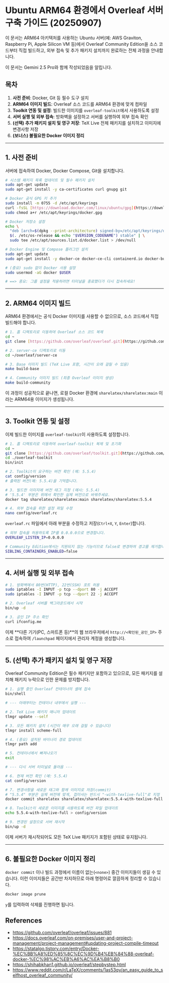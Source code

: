 # Ubuntu ARM64 환경에서 Overleaf 서버 구축 가이드 (20250907)

이 문서는 ARM64 아키텍처를 사용하는 Ubuntu 서버(예: AWS Graviton, Raspberry Pi, Apple Silicon VM 등)에서 Overleaf Community Edition을 소스 코드부터 직접 빌드하고, 외부 접속 및 추가 패키지 설치까지 완료하는 전체 과정을 안내합니다. 

이 문서는 Gemini 2.5 Pro와 함께 작성되었음을 알립니다.

## 목차
1.  **사전 준비**: Docker, Git 등 필수 도구 설치
2.  **ARM64 이미지 빌드**: Overleaf 소스 코드를 ARM64 환경에 맞게 컴파일
3.  **Toolkit 연동 및 설정**: 빌드한 이미지를 `overleaf-toolkit`에서 사용하도록 설정
4.  **서버 실행 및 외부 접속**: 방화벽을 설정하고 서버를 실행하여 외부 접속 확인
5.  **(선택) 추가 패키지 설치 및 영구 저장**: TeX Live 전체 패키지를 설치하고 이미지에 변경사항 저장
6.  **(보너스) 불필요한 Docker 이미지 정리**

---

## 1. 사전 준비

서버에 접속하여 Docker, Docker Compose, Git을 설치합니다.

```bash
# 시스템 패키지 목록 업데이트 및 필수 패키지 설치
sudo apt-get update
sudo apt-get install -y ca-certificates curl gnupg git

# Docker 공식 GPG 키 추가
sudo install -m 0755 -d /etc/apt/keyrings
curl -fsSL [https://download.docker.com/linux/ubuntu/gpg](https://download.docker.com/linux/ubuntu/gpg) | sudo gpg --dearmor -o /etc/apt/keyrings/docker.gpg
sudo chmod a+r /etc/apt/keyrings/docker.gpg

# Docker 저장소 설정
echo \
  "deb [arch=$(dpkg --print-architecture) signed-by=/etc/apt/keyrings/docker.gpg] [https://download.docker.com/linux/ubuntu](https://download.docker.com/linux/ubuntu) \
  $(. /etc/os-release && echo "$VERSION_CODENAME") stable" | \
  sudo tee /etc/apt/sources.list.d/docker.list > /dev/null

# Docker Engine 및 Compose 플러그인 설치
sudo apt-get update
sudo apt-get install -y docker-ce docker-ce-cli containerd.io docker-buildx-plugin docker-compose-plugin

# (중요) sudo 없이 Docker 사용 설정
sudo usermod -aG docker $USER

# ==> 중요: 그룹 설정을 적용하려면 터미널을 종료했다가 다시 접속하세요!
```

---

## 2. ARM64 이미지 빌드

ARM64 환경에서는 공식 Docker 이미지를 사용할 수 없으므로, 소스 코드에서 직접 빌드해야 합니다.

```bash
# 1. 홈 디렉토리로 이동하여 Overleaf 소스 코드 복제
cd ~
git clone [https://github.com/overleaf/overleaf.git](https://github.com/overleaf/overleaf.git)

# 2. server-ce 디렉토리로 이동
cd ~/overleaf/server-ce

# 3. Base 이미지 빌드 (TeX Live 포함, 시간이 오래 걸릴 수 있음)
make build-base

# 4. Community 이미지 빌드 (최종 Overleaf 이미지 생성)
make build-community
```
이 과정이 성공적으로 끝나면, 로컬 Docker 환경에 `sharelatex/sharelatex:main` 이라는 ARM64용 이미지가 생성됩니다.

---

## 3. Toolkit 연동 및 설정

이제 빌드한 이미지를 `overleaf-toolkit`이 사용하도록 설정합니다.

```bash
# 1. 홈 디렉토리로 이동하여 overleaf-toolkit 복제 및 초기화
cd ~
git clone [https://github.com/overleaf/toolkit.git](https://github.com/overleaf/toolkit.git) ./overleaf-toolkit
cd ./overleaf-toolkit
bin/init

# 2. Toolkit이 요구하는 버전 확인 (예: 5.5.4)
cat config/version
# 출력된 버전(예: 5.5.4)을 기억합니다.

# 3. 빌드한 이미지에 버전 태그 지정 (예시: 5.5.4)
# '5.5.4' 부분은 위에서 확인한 실제 버전으로 바꿔주세요.
docker tag sharelatex/sharelatex:main sharelatex/sharelatex:5.5.4

# 4. 외부 접속을 위한 설정 파일 수정
nano config/overleaf.rc
```

`overleaf.rc` 파일에서 아래 부분을 수정하고 저장(`Ctrl+X`, `Y`, `Enter`)합니다.

```bash
# 외부 접속을 허용하도록 IP를 0.0.0.0으로 변경합니다.
OVERLEAF_LISTEN_IP=0.0.0.0

# Community Edition에서는 지원되지 않는 기능이므로 false로 변경하여 경고를 제거합니다.
SIBLING_CONTAINERS_ENABLED=false
```

---

## 4. 서버 실행 및 외부 접속

```bash
# 1. 방화벽에서 80번(HTTP), 22번(SSH) 포트 허용
sudo iptables -I INPUT -p tcp --dport 80 -j ACCEPT
sudo iptables -I INPUT -p tcp --dport 22 -j ACCEPT

# 2. Overleaf 서버를 백그라운드에서 시작
bin/up -d

# 3. 공인 IP 주소 확인
curl ifconfig.me
```

이제 **다른 기기(PC, 스마트폰 등)**의 웹 브라우저에서 `http://<확인된_공인_IP>` 주소로 접속하여 `/launchpad` 페이지에서 관리자 계정을 생성합니다.

---

## 5. (선택) 추가 패키지 설치 및 영구 저장

Overleaf Community Edition은 필수 패키지만 포함하고 있으므로, 모든 패키지를 설치해 패키지 누락으로 인한 문제를 방지합니다.

```bash
# 1. 실행 중인 Overleaf 컨테이너의 셸에 접속
bin/shell

# --- 아래부터는 컨테이너 내부에서 실행 ---

# 2. TeX Live 패키지 매니저 업데이트
tlmgr update --self

# 3. 모든 패키지 설치 (시간이 매우 오래 걸릴 수 있습니다)
tlmgr install scheme-full

# 4. (중요) 설치된 바이너리 경로 업데이트
tlmgr path add

# 5. 컨테이너에서 빠져나오기
exit

# --- 다시 서버 터미널로 돌아옴 ---

# 6. 현재 버전 확인 (예: 5.5.4)
cat config/version

# 7. 변경사항을 새로운 태그와 함께 이미지로 저장(commit)
# "5.5.4" 부분은 실제 버전에 맞게, 접미사는 반드시 "-with-texlive-full"로 지정
docker commit sharelatex sharelatex/sharelatex:5.5.4-with-texlive-full

# 8. Toolkit이 새로운 이미지를 사용하도록 버전 파일 업데이트
echo 5.5.4-with-texlive-full > config/version

# 9. 변경된 설정으로 서버 재시작
bin/up -d
```
이제 서버가 재시작되어도 모든 TeX Live 패키지가 포함된 상태로 유지됩니다.

---

## 6. 불필요한 Docker 이미지 정리

`docker commit` 이나 빌드 과정에서 이름이 없는(`<none>`) 중간 이미지들이 생길 수 있습니다. 이런 이미지들은 공간만 차지하므로 아래 명령어로 깔끔하게 정리할 수 있습니다.

```bash
docker image prune
```
`y`를 입력하여 삭제를 진행하면 됩니다.

## References
- https://github.com/overleaf/overleaf/issues/881
- https://docs.overleaf.com/on-premises/user-and-project-management/project-management#updating-project-compile-timeout
- https://statalgo.tistory.com/entry/Docker-%EC%BB%A8%ED%85%8C%EC%9D%B4%EB%84%88-overleaf-docker-%EC%98%AC%EB%A6%AC%EA%B8%B0
- https://shihabkhan1.github.io/overleaf/stepbystep.html
- https://www.reddit.com/r/LaTeX/comments/1as53qy/an_easy_guide_to_selfhost_overleaf_community/
